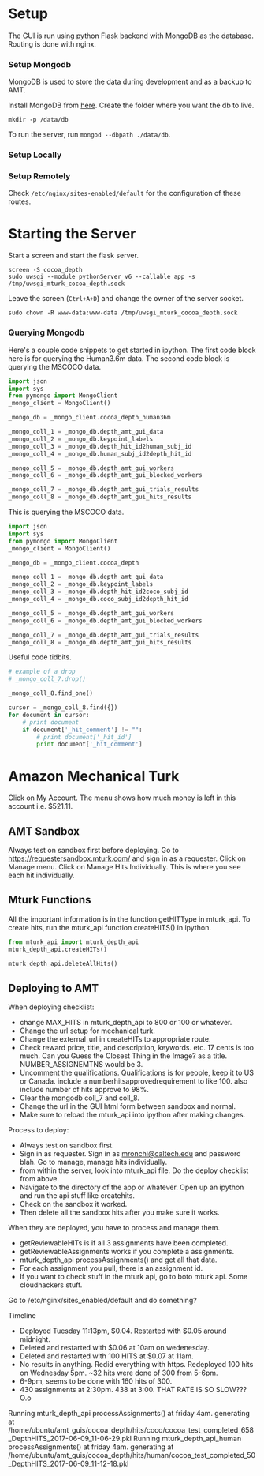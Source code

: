 # Setup
The GUI is run using python Flask backend with MongoDB as the database. Routing is done with nginx.


### Setup Mongodb
MongoDB is used to store the data during development and as a backup to AMT.

Install MongoDB from [here](https://docs.mongodb.com/manual/installation/). Create the folder where you want the db to live.
```
mkdir -p /data/db
```

To run the server, run `mongod --dbpath ./data/db`.

### Setup Locally


### Setup Remotely

Check `/etc/nginx/sites-enabled/default` for the configuration of these routes.

# Starting the Server
Start a screen and start the flask server.
```
screen -S cocoa_depth
sudo uwsgi --module pythonServer_v6 --callable app -s /tmp/uwsgi_mturk_cocoa_depth.sock
```

Leave the screen (`Ctrl+A+D`) and change the owner of the server socket.
```
sudo chown -R www-data:www-data /tmp/uwsgi_mturk_cocoa_depth.sock
```

### Querying Mongodb
Here's a couple code snippets to get started in ipython. The first code block here is for querying the Human3.6m data. The second code block is querying the MSCOCO data.
```python
import json
import sys
from pymongo import MongoClient
_mongo_client = MongoClient()

_mongo_db = _mongo_client.cocoa_depth_human36m

_mongo_coll_1 = _mongo_db.depth_amt_gui_data
_mongo_coll_2 = _mongo_db.keypoint_labels
_mongo_coll_3 = _mongo_db.depth_hit_id2human_subj_id
_mongo_coll_4 = _mongo_db.human_subj_id2depth_hit_id

_mongo_coll_5 = _mongo_db.depth_amt_gui_workers
_mongo_coll_6 = _mongo_db.depth_amt_gui_blocked_workers

_mongo_coll_7 = _mongo_db.depth_amt_gui_trials_results
_mongo_coll_8 = _mongo_db.depth_amt_gui_hits_results
```

This is querying the MSCOCO data.
```python
import json
import sys
from pymongo import MongoClient
_mongo_client = MongoClient()

_mongo_db = _mongo_client.cocoa_depth

_mongo_coll_1 = _mongo_db.depth_amt_gui_data
_mongo_coll_2 = _mongo_db.keypoint_labels
_mongo_coll_3 = _mongo_db.depth_hit_id2coco_subj_id
_mongo_coll_4 = _mongo_db.coco_subj_id2depth_hit_id

_mongo_coll_5 = _mongo_db.depth_amt_gui_workers
_mongo_coll_6 = _mongo_db.depth_amt_gui_blocked_workers

_mongo_coll_7 = _mongo_db.depth_amt_gui_trials_results
_mongo_coll_8 = _mongo_db.depth_amt_gui_hits_results
```

Useful code tidbits.
```python
# example of a drop
# _mongo_coll_7.drop()

_mongo_coll_8.find_one()

cursor = _mongo_coll_8.find({})
for document in cursor:
    # print document
    if document['_hit_comment'] != "":
        # print document['_hit_id']
        print document['_hit_comment']
```

# Amazon Mechanical Turk
Click on My Account. The menu shows how much money is left in this account i.e. $521.11.

## AMT Sandbox
Always test on sandbox first before deploying. Go to https://requestersandbox.mturk.com/ and sign in as a requester.
Click on Manage menu. Click on Manage Hits Individually. This is where you see each hit individually.

## Mturk Functions
All the important information is in the function getHITType in mturk_api. To create hits, run the mturk_api function createHITS() in ipython.
```python
from mturk_api import mturk_depth_api
mturk_depth_api.createHITs()

mturk_depth_api.deleteAllHits()
```

## Deploying to AMT
When deploying checklist:
* change MAX_HITS in mturk_depth_api to 800 or 100 or whatever.
* Change the url setup for mechanical turk.
* Change the external_url in createHITs to appropriate route.
* Check reward price, title, and description, keywords. etc. 17 cents is too much. Can you Guess the Closest Thing in the Image? as a title. NUMBER_ASSIGNEMTNS would be 3.
* Uncomment the qualifications. Qualifications is for people, keep it to US or Canada. include a numberhitsapprovedrequirement to like 100. also include number of hits approve to 98%.
* Clear the mongodb coll_7 and coll_8.
* Change the url in the GUI html form between sandbox and normal. 
* Make sure to reload the mturk_api into ipython after making changes.

Process to deploy:
* Always test on sandbox first.
* Sign in as requester. Sign in as mronchi@caltech.edu and password blah. Go to manage, manage hits individually.
* from within the server, look into mturk_api file. Do the deploy checklist from above.
* Navigate to the directory of the app or whatever. Open up an ipython and run the api stuff like createhits.
* Check on the sandbox it worked.
* Then delete all the sandbox hits after you make sure it works.

When they are deployed, you have to process and manage them. 
* getReviewableHITs is if all 3 assignments have been completed.
* getReviewableAssignments works if you complete a assignments.
* mturk_depth_api processAssignments() and get all that data.
* For each assignment you pull, there is an assignment id.
* If you want to check stuff in the mturk api, go to boto mturk api. Some cloudhackers stuff.

Go to /etc/nginx/sites_enabled/default and do something?  

Timeline
* Deployed Tuesday 11:13pm, $0.04. Restarted with $0.05 around midnight.
* Deleted and restarted with $0.06 at 10am on wedenesday.
* Deleted and restarted with 100 HITS at $0.07 at 11am.
* No results in anything. Redid everything with https. Redeployed 100 hits on Wednesday 5pm. ~32 hits were done of 300 from 5-6pm.
* 6-9pm, seems to be done with 160 hits of 300.
* 430 assignments at 2:30pm. 438 at 3:00. THAT RATE IS SO SLOW??? O.o

Running mturk_depth_api processAssignments() at friday 4am. generating at /home/ubuntu/amt_guis/cocoa_depth/hits/coco/cocoa_test_completed_658_DepthHITS_2017-06-09_11-06-29.pkl
Running mturk_depth_api_human processAssignments() at friday 4am. generating at /home/ubuntu/amt_guis/cocoa_depth/hits/human/cocoa_test_completed_50_DepthHITS_2017-06-09_11-12-18.pkl





